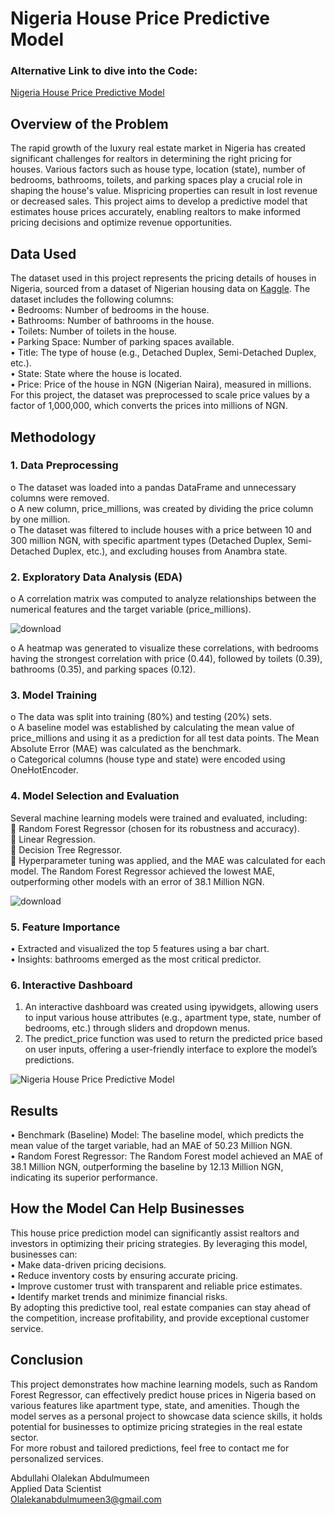 # Nigeria House Price Predictive Model

### Alternative Link to dive into the Code:
[Nigeria House Price Predictive Model](https://nbviewer.org/github/abdulmumeen-abdullahi/Nigeria-House-Price-Predictive-Model/blob/main/Nigeria%20House%20Price%20Predictive%20Model.ipynb)

## Overview of the Problem

The rapid growth of the luxury real estate market in Nigeria has created significant challenges for realtors in determining the right pricing for houses. Various factors such as house type, location (state), number of bedrooms, bathrooms, toilets, and parking spaces play a crucial role in shaping the house's value. Mispricing properties can result in lost revenue or decreased sales.
This project aims to develop a predictive model that estimates house prices accurately, enabling realtors to make informed pricing decisions and optimize revenue opportunities.

## Data Used

The dataset used in this project represents the pricing details of houses in Nigeria, sourced from a dataset of Nigerian housing data on [Kaggle](https://www.kaggle.com/datasets/abdullahiyunus/nigeria-houses-and-prices-dataset). The dataset includes the following columns: <br/>
•	Bedrooms: Number of bedrooms in the house. <br/>
•	Bathrooms: Number of bathrooms in the house. <br/>
•	Toilets: Number of toilets in the house. <br/>
•	Parking Space: Number of parking spaces available. <br/>
•	Title: The type of house (e.g., Detached Duplex, Semi-Detached Duplex, etc.). <br/>
•	State: State where the house is located. <br/>
•	Price: Price of the house in NGN (Nigerian Naira), measured in millions. <br/>
For this project, the dataset was preprocessed to scale price values by a factor of 1,000,000, which converts the prices into millions of NGN.

## Methodology

### 1.	Data Preprocessing <br/>
o	The dataset was loaded into a pandas DataFrame and unnecessary columns were removed. <br/>
o	A new column, price_millions, was created by dividing the price column by one million. <br/>
o	The dataset was filtered to include houses with a price between 10 and 300 million NGN, with specific apartment types (Detached Duplex, Semi-Detached Duplex, etc.), and excluding houses from Anambra state.

### 2.	Exploratory Data Analysis (EDA) <br/>
o	A correlation matrix was computed to analyze relationships between the numerical features and the target variable (price_millions). <br/>

![download](https://github.com/user-attachments/assets/802edbaa-9aba-4a7f-91d4-1ad127d48a94)

o	A heatmap was generated to visualize these correlations, with bedrooms having the strongest correlation with price (0.44), followed by toilets (0.39), bathrooms (0.35), and parking spaces (0.12).

### 3.	Model Training <br/>
o	The data was split into training (80%) and testing (20%) sets. <br/>
o	A baseline model was established by calculating the mean value of price_millions and using it as a prediction for all test data points. The Mean Absolute Error (MAE) was calculated as the benchmark. <br/>
o	Categorical columns (house type and state) were encoded using OneHotEncoder.

### 4.	Model Selection and Evaluation <br/>
Several machine learning models were trained and evaluated, including: <br/>
	Random Forest Regressor (chosen for its robustness and accuracy). <br/>
	Linear Regression. <br/>
	Decision Tree Regressor. <br/>
	Hyperparameter tuning was applied, and the MAE was calculated for each model. The Random Forest Regressor achieved the lowest MAE, outperforming other models with an error of 38.1 Million NGN.

![download](https://github.com/user-attachments/assets/3495c24c-fa6d-4a29-a9b7-72ac302f4b30)

### 5.	Feature Importance <br/>
•	Extracted and visualized the top 5 features using a bar chart. <br/>
•	Insights: bathrooms emerged as the most critical predictor.

### 6.	Interactive Dashboard <br/>
1.	An interactive dashboard was created using ipywidgets, allowing users to input various house attributes (e.g., apartment type, state, number of bedrooms, etc.) through sliders and dropdown menus. <br/>
2.	The predict_price function was used to return the predicted price based on user inputs, offering a user-friendly interface to explore the model’s predictions.

![Nigeria House Price Predictive Model](https://github.com/user-attachments/assets/c749c965-b94d-4122-b45a-6eb3404fdcab)

## Results <br/>
•	Benchmark (Baseline) Model: The baseline model, which predicts the mean value of the target variable, had an MAE of 50.23 Million NGN. <br/>
•	Random Forest Regressor: The Random Forest model achieved an MAE of 38.1 Million NGN, outperforming the baseline by 12.13 Million NGN, indicating its superior performance.

## How the Model Can Help Businesses <br/>
This house price prediction model can significantly assist realtors and investors in optimizing their pricing strategies. By leveraging this model, businesses can: <br/>
•	Make data-driven pricing decisions. <br/>
•	Reduce inventory costs by ensuring accurate pricing. <br/>
•	Improve customer trust with transparent and reliable price estimates. <br/>
•	Identify market trends and minimize financial risks. <br/>
By adopting this predictive tool, real estate companies can stay ahead of the competition, increase profitability, and provide exceptional customer service.

## Conclusion
This project demonstrates how machine learning models, such as Random Forest Regressor, can effectively predict house prices in Nigeria based on various features like apartment type, state, and amenities. Though the model serves as a personal project to showcase data science skills, it holds potential for businesses to optimize pricing strategies in the real estate sector. <br/>
For more robust and tailored predictions, feel free to contact me for personalized services.

Abdullahi Olalekan Abdulmumeen <br/>
Applied Data Scientist <br/>
Olalekanabdulmumeen3@gmail.com <br/>
